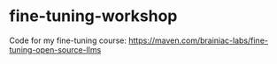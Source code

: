# fine-tuning-workshop
Code for my fine-tuning course: https://maven.com/brainiac-labs/fine-tuning-open-source-llms
